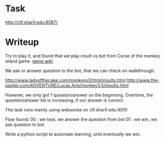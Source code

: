 # Task

http://ctf.sharif.edu:8087/

# Writeup

Try to play it, and found that we play insult vs bot from Curse of the monkey island game.
[game wiki](https://en.wikipedia.org/wiki/The_Curse_of_Monkey_Island)

We ask or answer question to the bot, that we can check on walkthrough.

http://www.ladyofthecake.com/monkeys3/html/insults.html
http://www.the-spoiler.com/ADVENTURE/Lucas.Arts/monkey3.5/insults.html

However, we only got 1 question/answer on the beginning. Overtime, the question/answer list is increasing, if our answer is correct.

The task runs mainly using websocke on ctf.sharif.edu:4010

Flow found:
00 : we lose, we answer the question from bot
01 : we win, we ask question to bot

Write a python script to automate learning, until eventually we win.
